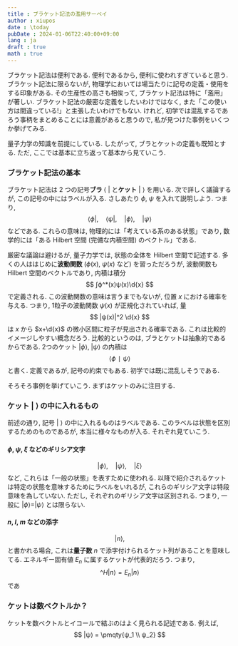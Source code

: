 ```yaml
---
title : ブラケット記法の濫用サーベイ
author : xiupos
date : \today
pubDate : 2024-01-06T22:40:00+09:00
lang : ja
draft : true
math : true
---
```


ブラケット記法は便利である. 便利であるから, 便利に使われすぎていると思う. ブラケット記法に限らないが, 物理学においては場当たりに記号の定義・使用をする印象がある. その生産性の高さも相俟って, ブラケット記法は特に「濫用」が著しい. ブラケット記法の厳密な定義をしたいわけではなく, また「この使い方は間違っている!」と主張したいわけでもない. けれど, 初学では混乱するであろう事柄をまとめることには意義があると思うので, 私が見つけた事例をいくつか挙げてみる.

量子力学の知識を前提にしている. したがって, ブラとケットの定義も既知とする. ただ, ここでは基本に立ち返って基本から見ていこう.

### ブラケット記法の基本

ブラケット記法は 2 つの記号**ブラ** $⟨\ |$ と**ケット** $|\ ⟩$ を用いる. 次で詳しく議論するが, この記号の中にはラベルが入る. さしあたり $ϕ$, $ψ$ を入れて説明しよう. つまり,
$$
⟨ϕ|, \quad ⟨ψ|, \quad |ϕ⟩, \quad |ψ⟩
$$
などである. これらの意味は, 物理的には「考えている系のある状態」であり, 数学的には「ある Hilbert 空間 (完備な内積空間) のベクトル」である.

厳密な議論は避けるが, 量子力学では, 状態の全体を Hilbert 空間で記述する. 多くの人ははじめに**波動関数** ($ϕ(x)$, $ψ(x)$ など) を習っただろうが, 波動関数も Hilbert 空間のベクトルであり, 内積は積分
$$
∫ϕ^*(x)ψ(x)\d{x}
$$
で定義される. この波動関数の意味は言うまでもないが, 位置 $x$ における確率を与える. つまり, 1粒子の波動関数 $ψ(x)$ が正規化されていれば, 量
$$
|ψ(x)|^2 \d{x}
$$
は $x$ から $x+\d{x}$ の微小区間に粒子が見出される確率である. これは比較的イメージしやすい概念だろう. 比較的というのは, ブラとケットは抽象的であるからである. 2つのケット $|ϕ⟩$, $|ψ⟩$ の内積は
$$
⟨ϕ∣ψ⟩
$$
と書く. 定義であるが, 記号の約束でもある. 初学では既に混乱しそうである.

そろそろ事例を挙げていこう. まずはケットのみに注目する.

### ケット $|\ ⟩$ の中に入れるもの

前述の通り, 記号 $|\ ⟩$ の中に入れるものはラベルである. このラベルは状態を区別するためのものであるが, 本当に様々なものが入る. それぞれ見ていこう.

#### $ϕ$, $ψ$, $ξ$ などのギリシア文字

$$
|ϕ⟩, \quad |ψ⟩, \quad |ξ⟩
$$
など, これらは「一般の状態」を表すために使われる. 以降で紹介されるケットは特定の状態を意味するためにラベルをいれるが, これらのギリシア文字は特段意味を為していない. ただし, それぞれのギリシア文字は区別される. つまり, 一般に $|ϕ⟩=|ψ⟩$ とは限らない.

#### $n$, $l$, $m$ などの添字

$$
|n⟩,
$$
と書かれる場合, これは**量子数** $n$ で添字付けられるケット列があることを意味してる. エネルギー固有値 $E_n$ に属するケットが代表的だろう. つまり,
$$
\^H |n⟩ = E_n |n⟩
$$
であ

### ケットは数ベクトルか？

ケットを数ベクトルとイコールで結ぶのはよく見られる記述である. 例えば,
$$
|ψ⟩ = \pmqty{ψ_1 \\ ψ_2}
$$
